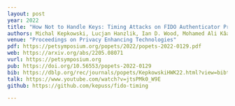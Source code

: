 ```yaml
---
layout: post
year: 2022
title: "How Not to Handle Keys: Timing Attacks on FIDO Authenticator Privacy"
authors: Michal Kepkowski, Lucjan Hanzlik, Ian D. Wood, Mohamed Ali Kâafar
venue: "Proceedings on Privacy Enhancing Technologies"
pdf: https://petsymposium.org/popets/2022/popets-2022-0129.pdf
web: https://arxiv.org/abs/2205.08071
vurl: https://petsymposium.org
pub: https://doi.org/10.56553/popets-2022-0129
bib: https://dblp.org/rec/journals/popets/KepkowskiHWK22.html?view=bibtex
talk: https://www.youtube.com/watch?v=jtsPMk0_W9E
github: https://github.com/kepuss/fido-timing

---
```




